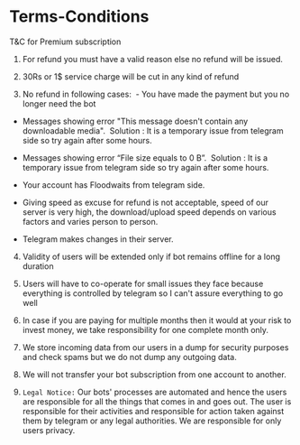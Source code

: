 # Terms-Conditions

T&C for Premium subscription

1) For refund you must have a valid reason else no refund will be issued.

2) 30Rs or 1$ service charge will be cut in any kind of refund

3) No refund in following cases:  - You have made the payment but you no longer need the bot

- Messages showing error "This message doesn't contain any downloadable media".  Solution : It is a temporary issue from telegram side so try again after some hours.

 - Messages showing error “File size equals to 0 B”.  Solution : It is a temporary issue from telegram side so try again after some hours.

- Your account has Floodwaits from telegram side.

- Giving speed as excuse for refund is not acceptable, speed of our server is very high, the download/upload speed depends on various factors and varies person to person.

- Telegram makes changes in their server.

4) Validity of users will be extended only if bot remains offline for a long duration

5) Users will have to co-operate for small issues they face because everything is controlled by telegram so I can't assure everything to go well

6) In case if you are paying for multiple months then it would at your risk to invest money, we take responsibility for one complete month only.
  
7) We store incoming data from our users in a dump for security purposes  and check spams but we do not dump any outgoing data.

8) We will not transfer your bot subscription from one account to another.

9) `Legal Notice:`  Our bots' processes are automated and hence the users are responsible for all the things that comes in and goes out. The user is responsible for their activities and responsible for action taken against them by telegram or any legal authorities. We are responsible for only users privacy.
